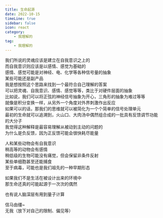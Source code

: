 ```yaml
---
title: 生命起源 
date: 2022-10-15    
timeLine: true
sidebar: false  
icon: react  
category:  
    - 我理解的  
tag:  
    - 我理解的  
---
```


我们所说的灵魂应该是建立在自我意识之上的  
而自我意识则应该是以感情、感觉为基础的  
感情、感觉可能是对神经、电、化学等各种信号量的抽象  
某些可能还是副产品  
我是想按照这个思路来找到一个最符合自己理解的答案  
可以把灵魂、自我意识、感情、感觉等等，类比于对硬件层面的抽象  
比如说，我们可以将正弦的神经信号抽象为开心，三角形的抽象为难过等等  
就像是积分变换一样，从另外一个角度对外界刺激作出反应  
如果可以的话，那我们的思维就可以被简化为一个个简单的信号处理单元  
最初的生命就可以追溯到，火山口、大肉汤中偶然组合成的一批具有反馈调节功能的大分子  
我觉得这种解释是最容易理解从被动到主动的问题的  
为什么是负反馈，因为正反馈可能会很快耗尽能量  

人和某些动物会有自我意识  
稍高等的动物会有感情  
稍低级的生物可能没有痛觉，但会保留非条件反射  
某些单细胞甚至还能捕食  
至于病毒，可能也是我们祖先的一种早期形态  

如果我们不是生活在被设计出来的环境中  
那生命还真的可能起源于一次次的偶然  

也有说人脑深层有用到量子计算  

信马由缰~  
无我（放下对自己的限制、偏见等）